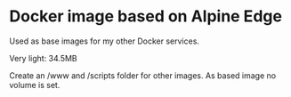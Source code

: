 # Docker image based on Alpine Edge

Used as base images for my other Docker services.

Very light: 34.5MB

Create an /www and /scripts folder for other images.
As based image no volume is set.
